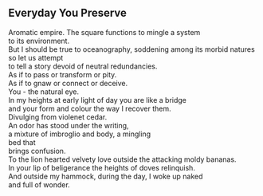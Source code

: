 Everyday You Preserve
---------------------
Aromatic empire. The square functions to mingle a system  
to its environment.  
But I should be true to oceanography, soddening among its morbid natures  
so let us attempt  
to tell a story devoid of neutral redundancies.  
As if to pass or transform or pity.  
As if to gnaw or connect or deceive.  
You - the natural eye.  
In my heights at early light of day you are like a bridge  
and your form and colour the way I recover them.  
Divulging from violenet cedar.  
An odor has stood under the writing,  
a mixture of imbroglio and body, a mingling  
bed that  
brings confusion.  
To the lion hearted velvety love outside the attacking moldy bananas.  
In your lip of beligerance the heights of doves relinquish.  
And outside my hammock, during the day, I woke up naked  
and full of wonder.  
